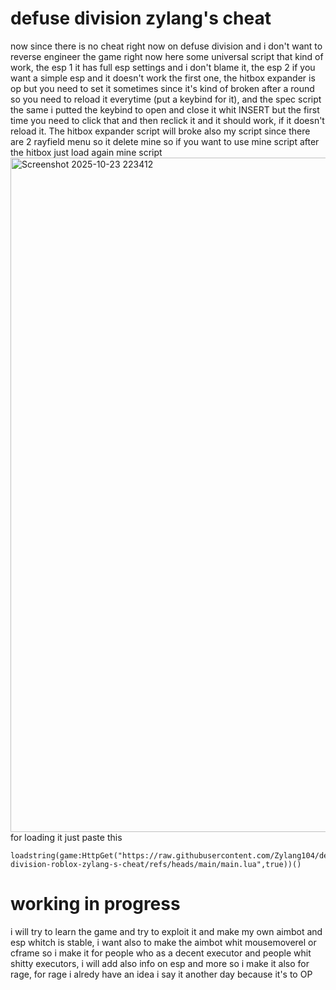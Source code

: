 # defuse division zylang's cheat
now since there is no cheat right now on defuse division and i don't want to reverse engineer the game right now here some universal script that kind of work, the esp 1 it has full esp settings and i don't blame it, the esp 2 if you want a simple esp and it doesn't work the first one, the hitbox expander is op but you need to set it sometimes since it's kind of broken after a round so you need to reload it everytime (put a keybind for it), and the spec script the same i putted the keybind to open and close it whit INSERT but the first time you need to click that and then reclick it and it should work, if it doesn't reload it. The hitbox expander script will broke also my script since there are 2 rayfield menu so it delete mine so if you want to use mine script after the hitbox just load again mine script
<img width="1919" height="1079" alt="Screenshot 2025-10-23 223412" src="https://github.com/user-attachments/assets/4c171f1e-71b3-4b65-9753-54e45fa895d1" />
for loading it just paste this
```
loadstring(game:HttpGet("https://raw.githubusercontent.com/Zylang104/defuse-division-roblox-zylang-s-cheat/refs/heads/main/main.lua",true))()
```
# working in progress
i will try to learn the game and try to exploit it and make my own aimbot and esp whitch is stable, i want also to make the aimbot whit mousemoverel or cframe so i make it for people who as a decent executor and people whit shitty executors, i will add also info on esp and more so i make it also for rage, for rage i alredy have an idea i say it another day because it's to OP
